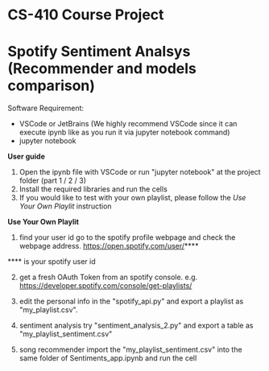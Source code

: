# CS-410 Course Project
# Spotify Sentiment Analsys (Recommender and models comparison)

Software Requirement:
- VSCode or JetBrains (We highly recommend VSCode since it can execute ipynb like as you run it via jupyter notebook command)
- jupyter notebook 

**User guide**
1. Open the ipynb file with VSCode or run "jupyter notebook" at the project folder (part 1 / 2 / 3)
2. Install the required libraries and run the cells
3. If you would like to test with your own playlist, please follow the *Use Your Own Playlit* instruction


**Use Your Own Playlit**
1. find your user id
go to the spotify profile webpage and check the webpage address. https://open.spotify.com/user/****

**** is your spotify user id 

2. get a fresh OAuth Token
from an spotify console. e.g. https://developer.spotify.com/console/get-playlists/

3. edit the personal info in the "spotify_api.py" and export a playlist as "my_playlist.csv". 

4. sentiment analysis
try "sentiment_analysis_2.py" and export a table as "my_playlist_sentiment.csv"

5. song recommender
import the "my_playlist_sentiment.csv" into the same folder of Sentiments_app.ipynb and run the cell


